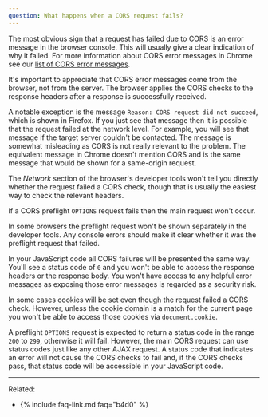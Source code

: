 ```yaml
---
question: What happens when a CORS request fails?
---
```


The most obvious sign that a request has failed due to CORS is an error message in the browser console. This will
usually give a clear indication of why it failed. For more information about CORS error messages in Chrome see our
[list of CORS error messages](/error-messages).

It's important to appreciate that CORS error messages come from the browser, not from the server. The browser applies
the CORS checks to the response headers after a response is successfully received.

A notable exception is the message `Reason: CORS request did not succeed`, which is shown in Firefox. If you just see
that message then it is possible that the request failed at the network level. For example, you will see that message if
the target server couldn't be contacted. The message is somewhat misleading as CORS is not really relevant to the
problem. The equivalent message in Chrome doesn't mention CORS and is the same message that would be shown for a
same-origin request.

The *Network* section of the browser's developer tools won't tell you directly whether the request failed a CORS check,
though that is usually the easiest way to check the relevant headers.

If a CORS preflight `OPTIONS` request fails then the main request won't occur.

In some browsers the preflight request won't be shown separately in the developer tools. Any console errors should make
it clear whether it was the preflight request that failed.

In your JavaScript code all CORS failures will be presented the same way. You'll see a status code of `0` and you won't
be able to access the response headers or the response body. You won't have access to any helpful error messages as
exposing those error messages is regarded as a security risk.

In some cases cookies will be set even though the request failed a CORS check. However, unless the cookie domain is a
match for the current page you won't be able to access those cookies via `document.cookie`.

A preflight `OPTIONS` request is expected to return a status code in the range `200` to `299`, otherwise it will fail.
However, the main CORS request can use status codes just like any other AJAX request. A status code that indicates an
error will not cause the CORS checks to fail and, if the CORS checks pass, that status code will be accessible in your
JavaScript code.

---

Related:

* {% include faq-link.md faq="b4d0" %}
